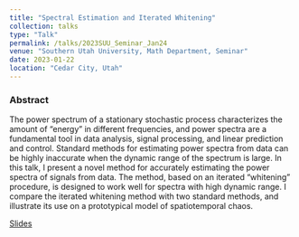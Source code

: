 ```yaml
---
title: "Spectral Estimation and Iterated Whitening"
collection: talks
type: "Talk"
permalink: /talks/2023SUU_Seminar_Jan24
venue: "Southern Utah University, Math Department, Seminar"
date: 2023-01-22
location: "Cedar City, Utah"
---
```


### Abstract
The power spectrum of a stationary stochastic process characterizes the amount of “energy” in different frequencies, and power spectra are a fundamental tool in data analysis, signal processing, and linear prediction and control. Standard methods for estimating power spectra from data can be highly inaccurate when the dynamic range of the spectrum is large.  In this talk, I present a novel method for accurately estimating the power spectra of signals from data. The method, based on an iterated “whitening” procedure, is designed to work well for spectra with high dynamic range.  I compare the iterated whitening method with two standard methods, and illustrate its use on a prototypical model of spatiotemporal chaos.

[Slides](/files/talks/SUUSeminar2023.pdf)
